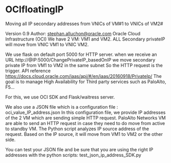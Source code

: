 # OCIfloatingIP
Moving all IP secondary addresses from VNICs of VM#1 to VNICs of VM2#

Version 0.9
Author: stephan.alluchon@oracle.com
Oracle Cloud  Infrastructure (OCI)
We have 2 VM: VM1 and VM2. ALL Secondary privateIP will move from VNIC VM1 to VNIC VM2.

We use flask on default port 5000 for HTTP server. when we receive an URL http://@IP:5000/ChangePrivateIP_basedOnIP
we move secondary private IP  from VM1 to VM2 in the same subnet
So the HTTP request is the trigger.
API reference
https://docs.cloud.oracle.com/iaas/api/#/en/iaas/20160918/PrivateIp/
The goal is to manage High Availability for Third party services such as PaloAlto, F5...

For this, we use OCI SDK and Flask/waitress server.

We also use a JSON file which is a configuration file : oci_value_IP_address.json
In this configuration file, we provide IP addresses of the 2 VM which are sending simple HTTP request. PaloAlto Networks VM are able to send an HTTP request in case they need to do move from active to standby VM.
The Python script analyzes IP source address of the request. Based on the IP source, it will move from VM1 to VM2 or the other side.

You can test your JSON file and be sure that you are using the right IP addresses with the python scripts:
test_json_ip_address_SDK.py

